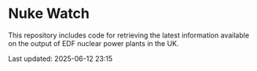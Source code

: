 # Nuke Watch

This repository includes code for retrieving the latest information available on the output of EDF nuclear power plants in the UK.

Last updated: 2025-06-12 23:15